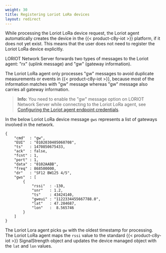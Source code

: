```yaml
---
weight: 30
title: Registering Loriot LoRa devices
layout: redirect
---
```



While processing the Loriot LoRa device request, the Loriot agent automatically creates the device in the {{< product-c8y-iot >}} platform, if it does not yet exist. This means that the user does not need to register the Loriot LoRa device explicitly.

LORIOT Network Server forwards two types of messages to the Loriot agent: "rx" (uplink message) and "gw" (gateway information).

The Loriot LoRa agent only processes "gw" messages to avoid duplicate measurements or events in {{< product-c8y-iot >}}, because most of the information matches with "gw" message whereas "gw" message also carries
all gateway information.

>**Info:** You need to enable the "gw" message option on LORIOT Network Server while connecting to the Loriot LoRa agent, see [Configuring the Loriot agent endpoint credentials](#configure-loriot-credentials).

In the below Loriot LoRa device message `gws` represents a list of gateways involved in the network.

```
{
    "cmd"  : "gw",
    "EUI"  : "0102030405060708",
    "ts"   : 1470850675433,
    "ack"  : false,
    "fcnt" : 1,
    "port" : 1,
    "data" : "0102AABB",
    "freq" : 868500000,
    "dr"   : "SF12 BW125 4/5",
    "gws"  : [
        {
            "rssi"  : -130,
            "snr"   : 1.2,
            "ts"    : 43424140,
            "gweui" : "1122334455667788.0",
            "lat"   : 47.284687,
            "lon"   :  8.565746
        }
    ]
}

```

The Loriot Lora agent picks `gw` with the oldest timestamp for processing.
The Loriot LoRa agent maps the `rssi` value to the standard {{< product-c8y-iot >}}  SignalStrength object and updates the device managed object with the `lat` and `lon` values.   
